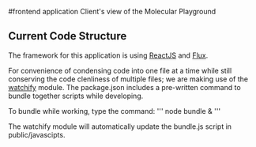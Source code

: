 #frontend application
Client's view of the Molecular Playground

## Current Code Structure
The framework for this application is using [ReactJS](https://facebook.github.io/react/docs/top-level-api.html) and [Flux](https://github.com/facebook/flux/tree/master/examples/flux-todomvc).

For convenience of condensing code into one file at a time while still conserving the code clenliness of multiple files; we are making use of the [watchify](https://github.com/substack/watchify) module. The package.json includes a pre-written command to bundle together scripts while developing.

To bundle while working, type the command:
'''
node bundle &
'''

The watchify module will automatically update the bundle.js script in public/javascipts.
